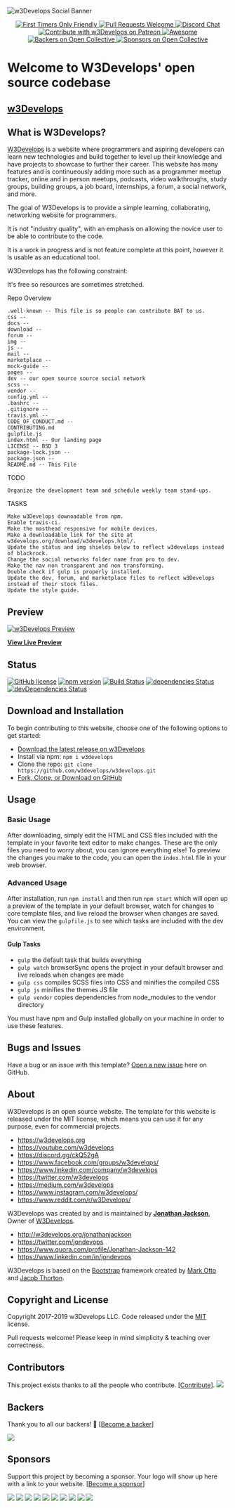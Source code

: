 ![w3Develops Social Banner](https://imgur.com/RUxbr2g.png)


<p style="text-align:center;">
	  <a href="http://www.firsttimersonly.com/">
    <img alt="First Timers Only Friendly" src="https://img.shields.io/badge/first--timers--only-friendly-blue.svg">
  	 </a>
	  <a href="http://makeapullrequest.com">
    <img alt="Pull Requests Welcome" src="https://img.shields.io/badge/PRs-welcome-brightgreen.svg?style=flat">
  	  </a>
	
  <a href="https://discord.gg/ckQ52gA">
	<img alt="Discord Chat" src="https://img.shields.io/badge/chat-online-green.svg?logo=discord">
  </a>
  <a href="https://www.patreon.com/w3develops">
	<img alt="Contribute with w3Develops on Patreon" src="https://img.shields.io/badge/Patreon-contribute-yellow.svg">
  </a>
   <a href="https://github.com/sindresorhus/awesome">
    <img alt="Awesome" src="https://cdn.rawgit.com/sindresorhus/awesome/d7305f38d29fed78fa85652e3a63e154dd8e8829/media/badge.svg">
  </a>
  <a href="#backers">
    <img alt="Backers on Open Collective" src="https://opencollective.com/w3develops-94/backers/badge.svg">
  </a>
  <a href="#sponsors">
    <img alt="Sponsors on Open Collective" src="https://opencollective.com/w3develops-94/sponsors/badge.svg">
  </a>
</p>

# Welcome to W3Develops' open source codebase
## [w3Develops](https://w3develops.org)
## What is W3Develops?

[W3Develops](https://w3develops.org/) is a website where programmers and aspiring developers can learn new technologies and build together to level up their knowledge and have projects to showcase to further their career. This website has many features and is continueously adding more such as a programmer meetup tracker, online and in person meetups, podcasts, video walkthroughs, study groups, building groups, a job board, internships, a forum, a social network, and more.


The goal of W3Develops is to provide a simple learning, collaborating, networking website for programmers.

It is not "industry quality", with an emphasis on allowing the novice user to be able to contribute to the code.

It is a work in progress and is not feature complete at this point, however it is usable as an educational tool.

W3Develops has the following constraint:

It's free so resources are sometimes stretched.

Repo Overview

    .well-known -- This file is so people can contribute BAT to us.
    css --
    docs --
    download --
    forum --
    img --
    js --
    mail --
    marketplace --
    mock-guide --
    pages --
    dev -- our open source source social network
    scss --
    vendor --
    config.yml --
    .bashrc --
    .gitignore --
    travis.yml --
    CODE_OF_CONDUCT.md -- 
    CONTRIBUTING.md
    gulpfile.js
    index.html -- Our landing page
    LICENSE -- BSD 3
    package-lock.json --
    package.json --
    README.md -- This File 


TODO

    Organize the development team and schedule weekly team stand-ups.


TASKS

    Make w3Develops downoadable from npm.
    Enable travis-ci.
    Make the masthead responsive for mobile devices.
    Make a downloadable link for the site at w3develops.org/download/w3develops.html/.
    Update the status and img shields below to reflect w3develops instead of blackrock.
    Change the social networks folder name from pro to dev.
    Make the nav non transparent and non transforming.
    Double check if gulp is properly installed.
    Update the dev, forum, and marketplace files to reflect w3Develops instead of their stock files.
    Update the style guide.


## Preview

[![w3Develops Preview](https://w3develops.org/img/readMePreview.png)](https://w3develops.org/)

**[View Live Preview](https://w3develops.org)**

## Status

[![GitHub license](https://img.shields.io/badge/license-MIT-blue.svg)](https://raw.githubusercontent.com/BlackrockDigital/startbootstrap-agency/master/LICENSE)
[![npm version](https://img.shields.io/npm/v/startbootstrap-agency.svg)](https://www.npmjs.com/package/startbootstrap-agency)
[![Build Status](https://travis-ci.org/BlackrockDigital/startbootstrap-agency.svg?branch=master)](https://travis-ci.org/BlackrockDigital/startbootstrap-agency)
[![dependencies Status](https://david-dm.org/BlackrockDigital/startbootstrap-agency/status.svg)](https://david-dm.org/BlackrockDigital/startbootstrap-agency)
[![devDependencies Status](https://david-dm.org/BlackrockDigital/startbootstrap-agency/dev-status.svg)](https://david-dm.org/BlackrockDigital/startbootstrap-agency?type=dev)

## Download and Installation

To begin contributing to this website, choose one of the following options to get started:
* [Download the latest release on w3Develops](https://w3develops.org/download/w3develops.html/) 
* Install via npm: `npm i w3develops` 
* Clone the repo: `git clone https://github.com/w3develops/w3develops.git`
* [Fork, Clone, or Download on GitHub](https://github.com/w3develops/w3develops)

## Usage

### Basic Usage

After downloading, simply edit the HTML and CSS files included with the template in your favorite text editor to make changes. These are the only files you need to worry about, you can ignore everything else! To preview the changes you make to the code, you can open the `index.html` file in your web browser.

### Advanced Usage

After installation, run `npm install` and then run `npm start` which will open up a preview of the template in your default browser, watch for changes to core template files, and live reload the browser when changes are saved. You can view the `gulpfile.js` to see which tasks are included with the dev environment.

#### Gulp Tasks

- `gulp` the default task that builds everything
- `gulp watch` browserSync opens the project in your default browser and live reloads when changes are made
- `gulp css` compiles SCSS files into CSS and minifies the compiled CSS
- `gulp js` minifies the themes JS file
- `gulp vendor` copies dependencies from node_modules to the vendor directory

You must have npm and Gulp installed globally on your machine in order to use these features.

## Bugs and Issues

Have a bug or an issue with this template? [Open a new issue](https://github.com/w3develops/w3develops/issues) here on GitHub.

## About

W3Develops is an open source website. The template for this website is released under the MIT license, which means you can use it for any purpose, even for commercial projects.

* https://w3develops.org
* https://youtube.com/w3develops
* https://discord.gg/ckQ52gA
* https://www.facebook.com/groups/w3develops/
* https://www.linkedin.com/company/w3develops
* https://twitter.com/w3develops
* https://medium.com/w3develops
* https://www.instagram.com/w3develops/
* https://www.reddit.com/r/w3Develops/

W3Develops was created by and is maintained by **[Jonathan Jackson](https://www.linkedin.com/in/jondevops/)**, Owner of [W3Develops](https://w3develops.org).

* http://w3develops.org/jonathanjackson
* https://twitter.com/jondevops
* https://www.quora.com/profile/Jonathan-Jackson-142
* https://www.linkedin.com/in/jondevops

W3Develops is based on the [Bootstrap](http://getbootstrap.com/) framework created by [Mark Otto](https://twitter.com/mdo) and [Jacob Thorton](https://twitter.com/fat).

## Copyright and License

Copyright 2017-2019 w3Develops LLC. Code released under the [MIT](https://github.com/w3develops/w3develops/blob/gh-pages/LICENSE) license.

Pull requests welcome! Please keep in mind simplicity & teaching over correctness.

## Contributors

This project exists thanks to all the people who contribute. [[Contribute](CONTRIBUTING.md)].
<a href="https://github.com/w3develops/w3develops/graphs/contributors"><img src="https://opencollective.com/w3develops-94/contributors.svg?width=890&button=false" /></a>


## Backers

Thank you to all our backers! 🙏 [[Become a backer](https://opencollective.com/w3develops-94#backer)]

<a href="https://opencollective.com/w3develops-94#backers" target="_blank"><img src="https://opencollective.com/w3develops-94/backers.svg?width=890"></a>


## Sponsors

Support this project by becoming a sponsor. Your logo will show up here with a link to your website. [[Become a sponsor](https://opencollective.com/w3develops-94#sponsor)]

<a href="https://opencollective.com/w3develops-94/sponsor/0/website" target="_blank"><img src="https://opencollective.com/w3develops-94/sponsor/0/avatar.svg"></a>
<a href="https://opencollective.com/w3develops-94/sponsor/1/website" target="_blank"><img src="https://opencollective.com/w3develops-94/sponsor/1/avatar.svg"></a>
<a href="https://opencollective.com/w3develops-94/sponsor/2/website" target="_blank"><img src="https://opencollective.com/w3develops-94/sponsor/2/avatar.svg"></a>
<a href="https://opencollective.com/w3develops-94/sponsor/3/website" target="_blank"><img src="https://opencollective.com/w3develops-94/sponsor/3/avatar.svg"></a>
<a href="https://opencollective.com/w3develops-94/sponsor/4/website" target="_blank"><img src="https://opencollective.com/w3develops-94/sponsor/4/avatar.svg"></a>
<a href="https://opencollective.com/w3develops-94/sponsor/5/website" target="_blank"><img src="https://opencollective.com/w3develops-94/sponsor/5/avatar.svg"></a>
<a href="https://opencollective.com/w3develops-94/sponsor/6/website" target="_blank"><img src="https://opencollective.com/w3develops-94/sponsor/6/avatar.svg"></a>
<a href="https://opencollective.com/w3develops-94/sponsor/7/website" target="_blank"><img src="https://opencollective.com/w3develops-94/sponsor/7/avatar.svg"></a>
<a href="https://opencollective.com/w3develops-94/sponsor/8/website" target="_blank"><img src="https://opencollective.com/w3develops-94/sponsor/8/avatar.svg"></a>
<a href="https://opencollective.com/w3develops-94/sponsor/9/website" target="_blank"><img src="https://opencollective.com/w3develops-94/sponsor/9/avatar.svg"></a>